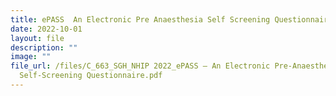 ```yaml
---
title: ePASS  An Electronic Pre Anaesthesia Self Screening Questionnaire
date: 2022-10-01
layout: file
description: ""
image: ""
file_url: /files/C_663_SGH_NHIP 2022_ePASS – An Electronic Pre-Anaesthesia
  Self-Screening Questionnaire.pdf
---
```

